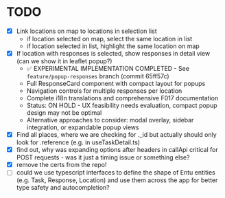 # TODO

- [x] Link locations on map to locations in selection list
  - if location selected on map, select the same location in list
  - if location selected in list, highlight the same location on map
- [x] If location with responses is selected, show responses in detail view (can we show it in leaflet popup?)
  - ✅ EXPERIMENTAL IMPLEMENTATION COMPLETED - See `feature/popup-responses` branch (commit 65ff57c)
  - Full ResponseCard component with compact layout for popups
  - Navigation controls for multiple responses per location
  - Complete i18n translations and comprehensive F017 documentation
  - Status: ON HOLD - UX feasibility needs evaluation, compact popup design may not be optimal
  - Alternative approaches to consider: modal overlay, sidebar integration, or expandable popup views
- [x] Find all places, where we are checking for ._id but actually should only look for .reference (e.g. in useTaskDetail.ts)
- [x] find out, why was expanding options after headers in callApi critical for POST requests - was it just a timing issue or something else?
- [x] remove the certs from the repo!
- [ ] could we use typescript interfaces to define the shape of Entu entities (e.g. Task, Response, Location) and use them across the app for better type safety and autocompletion?
